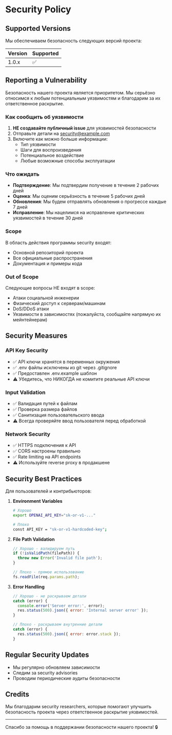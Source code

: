 # Security Policy

## Supported Versions

Мы обеспечиваем безопасность следующих версий проекта:

| Version | Supported          |
| ------- | ------------------ |
| 1.0.x   | :white_check_mark: |

## Reporting a Vulnerability

Безопасность нашего проекта является приоритетом. Мы серьёзно относимся к любым потенциальным уязвимостям и благодарим за их ответственное раскрытие.

### Как сообщить об уязвимости

1. **НЕ создавайте публичный issue** для уязвимостей безопасности
2. Отправьте детали на security@example.com
3. Включите как можно больше информации:
   - Тип уязвимости
   - Шаги для воспроизведения
   - Потенциальное воздействие
   - Любые возможные способы эксплуатации

### Что ожидать

- **Подтверждение**: Мы подтвердим получение в течение 2 рабочих дней
- **Оценка**: Мы оценим серьёзность в течение 5 рабочих дней
- **Обновления**: Мы будем отправлять обновления о прогрессе каждые 7 дней
- **Исправление**: Мы нацелимся на исправление критических уязвимостей в течение 30 дней

### Scope

В область действия программы security входят:
- Основной репозиторий проекта
- Все официальные распространения
- Документация и примеры кода

### Out of Scope

Следующие вопросы НЕ входят в scope:
- Атаки социальной инженерии
- Физический доступ к серверам/машинам
- DoS/DDoS атаки
- Уязвимости в зависимостях (пожалуйста, сообщайте напрямую их мейнтейнерам)

## Security Measures

### API Key Security

- ✅ API ключи хранятся в переменных окружения
- ✅ .env файлы исключены из git через .gitignore
- ✅ Предоставлен .env.example шаблон
- ⚠️ Убедитесь, что НИКОГДА не комитите реальные API ключи

### Input Validation

- ✅ Валидация путей к файлам
- ✅ Проверка размера файлов
- ✅ Санитизация пользовательского ввода
- ⚠️ Всегда проверяйте ввод пользователя перед обработкой

### Network Security

- ✅ HTTPS подключения к API
- ✅ CORS настроены правильно
- ✅ Rate limiting на API endpoints
- ⚠️ Используйте reverse proxy в продакшене

## Security Best Practices

Для пользователей и контрибьюторов:

1. **Environment Variables**
   ```bash
   # Хорошо
   export OPENAI_API_KEY="sk-or-v1-..."
   
   # Плохо
   const API_KEY = "sk-or-v1-hardcoded-key";
   ```

2. **File Path Validation**
   ```javascript
   // Хорошо - валидируем путь
   if (!isValidPath(filePath)) {
     throw new Error('Invalid file path');
   }
   
   // Плохо - прямое использование
   fs.readFile(req.params.path);
   ```

3. **Error Handling**
   ```javascript
   // Хорошо - не раскрываем детали
   catch (error) {
     console.error('Server error:', error);
     res.status(500).json({ error: 'Internal server error' });
   }
   
   // Плохо - раскрываем внутренние детали
   catch (error) {
     res.status(500).json({ error: error.stack });
   }
   ```

## Regular Security Updates

- Мы регулярно обновляем зависимости
- Следим за security advisories
- Проводим периодические аудиты безопасности

## Credits

Мы благодарим security researchers, которые помогают улучшить безопасность проекта через ответственное раскрытие уязвимостей.

---

Спасибо за помощь в поддержании безопасности нашего проекта! 🔒